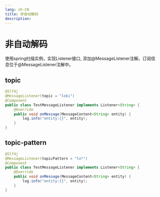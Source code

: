```yaml
---
lang: zh-CN
title: 非自动解码
description: 
---
```

# 非自动解码
使用spring扫描实例，实现Listener接口, 添加@MessageListener注解。订阅信息位于@MessageListener注解中。

## topic

```java
@Slf4j
@MessageListener(topic = "loki")
@Component
public class TestMessageListener implements Listener<String> {
    @Override
    public void onMessage(MessageContent<String> entity) {
        log.info("entity:{}", entity);
    }
}
```

## topic-pattern

```java
@Slf4j
@MessageListener(topicPattern = "lo*")
@Component
public class TestMessageListener implements Listener<String> {
    @Override
    public void onMessage(MessageContent<String> entity) {
        log.info("entity:{}", entity);
    }
}
```
